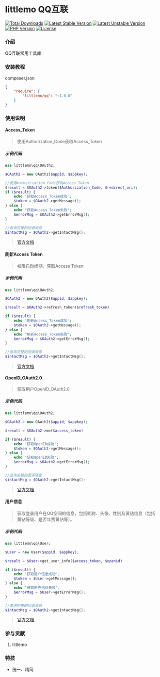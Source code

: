 
littlemo QQ互联
===============

[![Total Downloads](https://poser.pugx.org/littlemo/qq/downloads)](https://packagist.org/packages/littlemo/qq)
[![Latest Stable Version](https://poser.pugx.org/littlemo/qq/v/stable)](https://packagist.org/packages/littlemo/qq)
[![Latest Unstable Version](https://poser.pugx.org/littlemo/qq/v/unstable)](https://packagist.org/packages/littlemo/qq)
[![PHP Version](https://img.shields.io/badge/php-%3E%3D7.0-8892BF.svg)](http://www.php.net/)
[![License](https://poser.pugx.org/littlemo/qq/license)](https://packagist.org/packages/littlemo/qq)

### 介绍
QQ互联常用工具库

### 安装教程

composer.json
```json
{
    "require": {
        "littlemo/qq": "~1.0.0"
    }
}
```

### 使用说明

#### Access_Token

> 使用Authorization_Code获取Access_Token


##### 示例代码


```php
use littlemo\qq\OAuth2;

$OAuth2 = new OAuth2($appid, $appkey);

//使用Authorization_Code获取Access_Token
$result = $OAuth2->token($Authorization_Code, $redirect_uri);
if ($result) {
    echo '获取Access_Token成功';
    $token = $OAuth2->getMessage();
} else {
    echo "获取Access_Token失败";
    $errorMsg = $OAuth2->getErrorMsg();
}

//查询完整的回调消息
$intactMsg = $OAuth2->getIntactMsg();


```

> [官方文档](https://wiki.connect.qq.com/%e4%bd%bf%e7%94%a8authorization_code%e8%8e%b7%e5%8f%96access_token)


#### 刷新Access Token

> 权限自动续期，获取Access Token

##### 示例代码


```php
use littlemo\qq\OAuth2;

$OAuth2 = new OAuth2($appid, $appkey);

$result = $OAuth2->refresh_token($refresh_token)

if ($result) {
    echo '刷新Access_Token成功';
    $token = $OAuth2->getMessage();
} else {
    echo "刷新Access_Token失败";
    $errorMsg = $OAuth2->getErrorMsg();
}

//查询完整的回调消息
$intactMsg = $OAuth2->getIntactMsg();


```

> [官方文档](https://wiki.connect.qq.com/%e4%bd%bf%e7%94%a8authorization_code%e8%8e%b7%e5%8f%96access_token)


#### OpenID_OAuth2.0

> 获取用户OpenID_OAuth2.0

##### 示例代码


```php
use littlemo\qq\OAuth2;

$OAuth2 = new OAuth2($appid, $appkey);

$result = $OAuth2->me($access_token)

if ($result) {
    echo '获取OpenID成功';
    $token = $OAuth2->getMessage();
} else {
    echo "获取OpenID失败";
    $errorMsg = $OAuth2->getErrorMsg();
}

//查询完整的回调消息
$intactMsg = $OAuth2->getIntactMsg();


```

> [官方文档](https://wiki.connect.qq.com/%e8%8e%b7%e5%8f%96%e7%94%a8%e6%88%b7openid_oauth2-0)


####  用户信息

> 获取登录用户在QQ空间的信息，包括昵称、头像、性别及黄钻信息（包括黄钻等级、是否年费黄钻等）。
> 
##### 示例代码


```php
use littlemo\qq\User;

$User = new User($appid, $appkey);

$result = $User->get_user_info($access_token, $openid)

if ($result) {
    echo '获取用户信息成功';
    $token = $User->getMessage();
} else {
    echo "获取用户信息失败";
    $errorMsg = $User->getErrorMsg();
}

//查询完整的回调消息
$intactMsg = $OAuth2->getIntactMsg();


```

> [官方文档](https://wiki.connect.qq.com/%e8%8e%b7%e5%8f%96%e7%94%a8%e6%88%b7openid_oauth2-0)




### 参与贡献

1.  littlemo


### 特技

- 统一、精简

